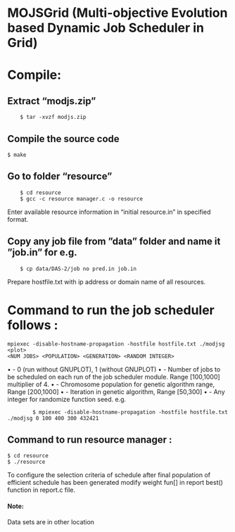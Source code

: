 MOJSGrid (Multi-objective Evolution based Dynamic Job Scheduler in Grid)
========================================================================
# Compile: #
## Extract “modjs.zip” ##
```
	$ tar -xvzf modjs.zip
```
## Compile the source code ##
```
$ make
```
## Go to folder “resource” ##
```
	$ cd resource
	$ gcc -c resource manager.c -o resource
```
Enter available resource information in “initial resource.in” in specified format.
## Copy any job file from ”data” folder and name it ”job.in” for e.g. ##
```
	$ cp data/DAS-2/job no pred.in job.in
```
Prepare hostfile.txt with ip address or domain name of all resources.


# Command to run the job scheduler follows : #
```
mpiexec -disable-hostname-propagation -hostfile hostfile.txt ./modjsg <plot>
<NUM JOBS> <POPULATION> <GENERATION> <RANDOM INTEGER>
```
• <plot> - 0 (run without GNUPLOT), 1 (without GNUPLOT)
• <NUM JOBS> - Number of jobs to be scheduled on each run of the job
scheduler module. Range [100,1000] multiplier of 4.
• <POPULATION> - Chromosome population for genetic algorithm range,
Range [200,1000]
• <GENERATION> - Iteration in genetic algorithm, Range [50,300]
• <RANDOM INTEGER> - Any integer for randomize function seed.
e.g. 
```
		$ mpiexec -disable-hostname-propagation -hostfile hostfile.txt ./modjsg 0 100 400 300 432421
```

## Command to run resource manager : ##
```
$ cd resource
$ ./resource
```

To configure the selection criteria of schedule after final population of efficient schedule has been generated modify weight fun[] in report best() function in report.c file.

#### Note: ####
Data sets are in other location 
